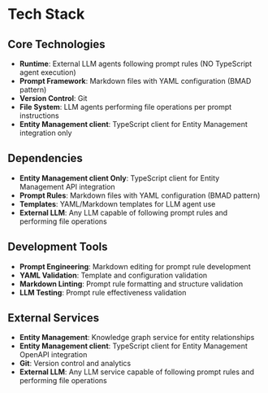 # Tech Stack

## Core Technologies

- **Runtime**: External LLM agents following prompt rules (NO TypeScript agent execution)
- **Prompt Framework**: Markdown files with YAML configuration (BMAD pattern)
- **Version Control**: Git
- **File System**: LLM agents performing file operations per prompt instructions
- **Entity Management client**: TypeScript client for Entity Management integration only

## Dependencies

- **Entity Management client Only**: TypeScript client for Entity Management API integration
- **Prompt Rules**: Markdown files with YAML configuration (BMAD pattern)
- **Templates**: YAML/Markdown templates for LLM agent use
- **External LLM**: Any LLM capable of following prompt rules and performing file operations

## Development Tools

- **Prompt Engineering**: Markdown editing for prompt rule development
- **YAML Validation**: Template and configuration validation
- **Markdown Linting**: Prompt rule formatting and structure validation
- **LLM Testing**: Prompt rule effectiveness validation

## External Services

- **Entity Management**: Knowledge graph service for entity relationships
- **Entity Management client**: TypeScript client for Entity Management OpenAPI integration
- **Git**: Version control and analytics
- **External LLM**: Any LLM service capable of following prompt rules and performing file operations

